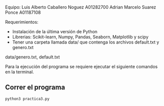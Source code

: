 Equipo:
Luis Alberto Caballero Noguez A01282700
Adrian Marcelo Suarez Ponce  A01187108

Requerimientos:
- Instalación de la última versión de Python
- Librerias: Scikit-learn, Numpy, Pandas, Seaborn, Matplotlib y scipy
- Tener una carpeta llamada data/ que contenga los archivos default.txt y genero.txt

data/genero.txt, default.txt

Para la ejecución del programa se requiere ejecutar el siguiente comandos en la terminal.

## Correr el programa
```bash
python3 practica3.py
```
